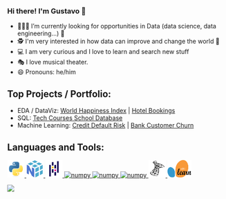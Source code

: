 ### Hi there! I'm Gustavo 👋

- 👨🏻‍💻 I’m currently looking for opportunities in Data (data science, data engineering...) 👾
- 🕵️ I'm very interested in how data can improve and change the world 🤔
- 💻 I am very curious and I love to learn and search new stuff
- 🎭 I love musical theater.
- 😄 Pronouns: he/him

## Top Projects / Portfolio:
* EDA / DataViz: [World Happiness Index](https://github.com/gperbone/topcoders-curso-python-dados/tree/main/0%20-%20Projetos/Projeto-3) | [Hotel Bookings](https://github.com/gperbone/topcoders-curso-python-dados/tree/main/0%20-%20Projetos/Projeto-4)
* SQL: [Tech Courses School Database](https://github.com/gperbone/topcoders-curso-python-dados/tree/main/0%20-%20Projetos/Projeto-5)
* Machine Learning: [Credit Default Risk](https://github.com/gperbone/topcoders-curso-python-dados/tree/main/0%20-%20Projetos/Projeto-7) | [Bank Customer Churn](https://github.com/gperbone/Bank_Customer_Churn)

<!---
<p align="center">
  <img width="460" height="300" src="https://github-readme-stats.vercel.app/api/top-langs/?username=gperbone&layout=compact">
</p>
-->

<h2 align="left">Languages and Tools:</h2>
<p align="left"> <a href="https://www.python.org/" target="_blank" rel="noreferrer"> <img src="https://raw.githubusercontent.com/devicons/devicon/master/icons/python/python-original.svg" alt="python" width="40" height="40"/> </a>
  <a href="https://numpy.org/" target="_blank" rel="noreferrer"> <img src="https://raw.githubusercontent.com/devicons/devicon/master/icons/numpy/numpy-original.svg" alt="numpy" width="40" height="40"/> </a>
  <a href="https://pandas.pydata.org/" target="_blank" rel="noreferrer"> <img src="https://raw.githubusercontent.com/devicons/devicon/master/icons/pandas/pandas-original.svg" alt="pandas" width="40" height="40"/> </a>
    <a href="https://matplotlib.org/stable/index.html" target="_blank" rel="noreferrer"> <img src="https://seeklogo.com/images/M/matplotlib-logo-7676870AC0-seeklogo.com.png" alt="numpy" width="40" height="40"/> </a>
  <a href="https://seaborn.pydata.org/" target="_blank" rel="noreferrer"> <img src="https://seaborn.pydata.org/_images/logo-mark-lightbg.svg" alt="numpy" width="40" height="40"/> </a>
  <a href="https://plotly.com/python/" target="_blank" rel="noreferrer"> <img src="https://images.plot.ly/logo/new-branding/plotly-logomark.png" alt="numpy" width="40" height="40"/> </a> 
  <a href="https://www.microsoft.com/en-us/sql-server/sql-server-downloads" target="_blank" rel="noreferrer"> <img src="https://raw.githubusercontent.com/devicons/devicon/master/icons/microsoftsqlserver/microsoftsqlserver-plain.svg" alt="numpy" width="40" height="40"/> </a>
   <a href="https://scikit-learn.org/stable/" target="_blank" rel="noreferrer"> <img src="https://github.com/scikit-learn/scikit-learn/blob/main/doc/logos/1280px-scikit-learn-logo.png?raw=true" alt="scikit-learn" width="55" height="40"/> </a>
</p>

![](https://hit.yhype.me/github/profile?user_id=91283147)
